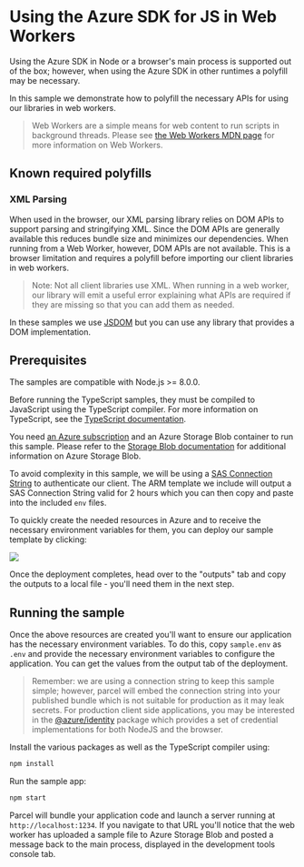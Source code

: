 # Using the Azure SDK for JS in Web Workers

Using the Azure SDK in Node or a browser's main process is supported out of the box; however, when using the Azure SDK in other runtimes a polyfill may be necessary.

In this sample we demonstrate how to polyfill the necessary APIs for using our libraries in web workers.

> Web Workers are a simple means for web content to run scripts in background threads. Please see [the Web Workers MDN page][webworkers] for more information on Web Workers.

## Known required polyfills

### XML Parsing

When used in the browser, our XML parsing library relies on DOM APIs to support parsing and stringifying XML. Since the DOM APIs are generally available this reduces bundle size and minimizes our dependencies. When running from a Web Worker, however, DOM APIs are not available. This is a browser limitation and requires a polyfill before importing our client libraries in web workers. 

> Note: Not all client libraries use XML. When running in a web worker, our library will emit a useful error explaining what APIs are required if they are missing so that you can add them as needed.

In these samples we use [JSDOM][jsdom] but you can use any library that provides a DOM implementation.

## Prerequisites

The samples are compatible with Node.js >= 8.0.0.

Before running the TypeScript samples, they must be compiled to JavaScript using the TypeScript compiler. For more information on TypeScript, see the [TypeScript documentation][typescript].

You need [an Azure subscription][freesub] and an Azure Storage Blob container to run this sample. Please refer to the [Storage Blob documentation][storageblob] for additional information on Azure Storage Blob.

To avoid complexity in this sample, we will be using a [SAS Connection String][storageblobsas] to authenticate our client. The ARM template we include will output a SAS Connection String valid for 2 hours which you can then copy and paste into the included `env` files.

To quickly create the needed resources in Azure and to receive the necessary environment variables for them, you can deploy our sample template by clicking:

[![](http://azuredeploy.net/deploybutton.png)](https://portal.azure.com/#create/Microsoft.Template/uri/https%3A%2F%2Fraw.githubusercontent.com%2FAzure%2Fazure-sdk-for-js%2Fmaster%2Fsamples%2Fweb-workers%2arm-template.json)

Once the deployment completes, head over to the "outputs" tab and copy the outputs to a local file - you'll need them in the next step.

## Running the sample

Once the above resources are created you'll want to ensure our application has the necessary environment variables. To do this, copy `sample.env` as `.env` and provide the necessary environment variables to configure the application. You can get the values from the output tab of the deployment.

> Remember: we are using a connection string to keep this sample simple; however, parcel will embed the connection string into your published bundle which is not suitable for production as it may leak secrets. For production client side applications, you may be interested in the [@azure/identity][identity] package which provides a set of credential implementations for both NodeJS and the browser.

Install the various packages as well as the TypeScript compiler using:

```bash
npm install
```

Run the sample app:

```bash
npm start
```

Parcel will bundle your application code and launch a server running at `http://localhost:1234`. If you navigate to that URL you'll notice that the web worker has uploaded a sample file to Azure Storage Blob and posted a message back to the main process, displayed in the development tools console tab.

[webworkers]: https://developer.mozilla.org/docs/Web/API/Web_Workers_API
[jsdom]: https://www.npmjs.com/package/jsdom
[typescript]: https://www.typescriptlang.org/docs/home.html
[freesub]: https://azure.microsoft.com/free
[storageblob]: https://docs.microsoft.com/javascript/api/@azure/storage-blob
[storageblobsas]: https://docs.microsoft.com/azure/storage/common/storage-configure-connection-string#create-a-connection-string-using-a-shared-access-signature
[identity]: https://www.npmjs.com/package/@azure/identity
